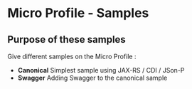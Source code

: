# Micro Profile - Samples

## Purpose of these samples

Give different samples on the Micro Profile : 

* **Canonical** Simplest sample using JAX-RS / CDI / JSon-P 
* **Swagger** Adding Swagger to the canonical sample 
